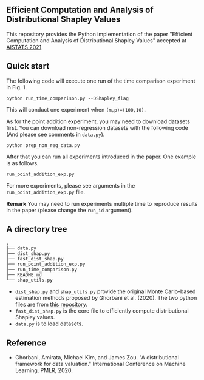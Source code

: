 ## Efficient Computation and Analysis of Distributional Shapley Values

This repository provides the Python implementation of the paper "Efficient Computation and Analysis of Distributional Shapley Values" accepted at [AISTATS 2021](https://aistats.org/aistats2021). 




## Quick start

The following code will execute one run of the time comparison experiment in Fig. 1. 
```
python run_time_comparison.py --DShapley_flag
```
This will conduct one experiment when `(m,p)=(100,10)`.

As for the point addition experiment, you may need to download datasets first. You can download non-regression datasets with the following code (And please see comments in `data.py`).
```
python prep_non_reg_data.py
```
After that you can run all experiments introduced in the paper. One example is as follows.
```
run_point_addition_exp.py
``` 
For more experiments, please see arguments in the `run_point_addition_exp.py` file.

**Remark** You may need to run experiments multiple time to reproduce results in the paper (please change the `run_id` argument). 

## A directory tree 

```
.
├── data.py
├── dist_shap.py
├── fast_dist_shap.py
├── run_point_addition_exp.py
├── run_time_comparison.py
├── README.md
└── shap_utils.py
```

- `dist_shap.py` and `shap_utils.py` provide the original Monte Carlo-based estimation methods proposed by Ghorbani et al. (2020). The two python files are from [this repository](https://github.com/amiratag/DistributionalShapley).
-  `fast_dist_shap.py` is the core file to efficiently compute distributional Shapley values.
- `data.py` is to load datasets.

## Reference

- Ghorbani, Amirata, Michael Kim, and James Zou. "A distributional framework for data valuation." International Conference on Machine Learning. PMLR, 2020.



